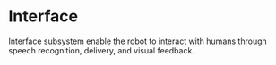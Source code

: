# Interface

Interface subsystem enable the robot to interact with humans through speech recognition, delivery, and visual feedback.